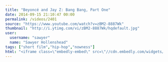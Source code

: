 ```yaml
---
title: "Beyoncé and Jay Z: Bang Bang, Part One"
date: 2014-09-15 21:10:47 00:00
permalink: /videos/2401
source: "https://www.youtube.com/watch?v=zBM2-8887Wk"
thumbnail: "http://i.ytimg.com/vi/zBM2-8887Wk/hqdefault.jpg"
user:
  username: "sawyer"
  name: "Sawyer Hollenshead"
tags: ["short film","hip-hop","nowness"]
html: "<iframe class=\"embedly-embed\" src=\"//cdn.embedly.com/widgets/media.html?src=http%3A%2F%2Fwww.youtube.com%2Fembed%2FzBM2-8887Wk%3Fwmode%3Dtransparent%26feature%3Doembed&wmode=transparent&url=http%3A%2F%2Fwww.youtube.com%2Fwatch%3Fv%3DzBM2-8887Wk&image=http%3A%2F%2Fi.ytimg.com%2Fvi%2FzBM2-8887Wk%2Fhqdefault.jpg&key=daaebf4d9cdd46779200162d0ca86e20&type=text%2Fhtml&schema=youtube\" width=\"854\" height=\"480\" scrolling=\"no\" frameborder=\"0\" allowfullscreen></iframe>"
---
```


